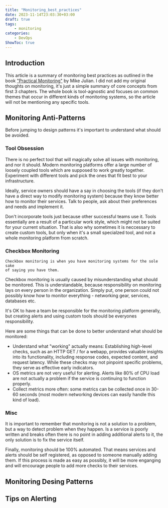 ```yaml
---
title: "Monitoring_best_practices"
date: 2023-11-14T23:03:30+03:00
draft: true
tags:
    - monitoring
categories:
    - DevOps
ShowToc: true
---
```


## Introduction
This article is a summary of monitoring best practices as outlined in the book 
["Practical Monitoring"](https://www.oreilly.com/library/view/practical-monitoring/9781491957349/) 
by Mike Julian. I did not add  my original thoughts on monitoring, it's just 
a simple summary of core concepts from first 3 chapters. The whole book is 
tool-agnostic and focuses on common themes that occur in different kinds of 
monitoring systems, so the article will not be mentioning any specific tools.  

## Monitoring Anti-Patterns
Before jumping to design patterns it's important to understand what should be 
avoided.

### Tool Obsession
There is no perfect tool that will magically solve all issues with monitoring, 
and nor it should. Modern monitoring platforms offer a large number of loosely 
coupled tools which are supposed to work greatly together. Experiment with 
different tools and pick the ones that fit best to your infrastructure.  

Ideally, service owners should have a say in choosing the tools (if they don't 
have a direct way to modify monitoring system) because they know better how to 
monitor their services. Talk to people, ask about their preferences and needs 
and implement it.  

Don't incorporate tools just because other successful teams use it. Tools 
essentially are a result of a particular work style, which might not be 
suited for your current situation. That is also why sometimes it is neccessary 
to create custom tools, but only when it's a small specialzed tool, 
and not a whole monitoring platform from scratch.  

### Checkbox Monitoring
```
Checkbox monitoring is when you have monitoring systems for the sole sake
of saying you have them.
```
Checkbox monitoring is usually caused by misunderstanding what should be monitored. 
This is understandable, because responsibility on monitoring lays on every person 
in the organization. Simply put, one person could not possibly know how to monitor 
everything - networking gear, services, databases etc.  

It's OK to have a team be responsible for the monitoring platform generally, 
but creating alerts and using custom tools should be everyones responsibility.  

Here are some things that can be done to better understand what should be monitored:
- Understand what "working" actually means: Establishing high-level checks, such as an HTTP GET / for a webapp, provides valuable insights into its functionality, including response codes, expected content, and request latency. While these checks may not pinpoint specific problems, they serve as effective early indicators.
- OS metrics are not very useful for alerting. Alerts like 80% of CPU load are not actually a problem if the service is continuing to function properly.
- Collect metrics more often: some metrics can be collected once in 30-60 seconds (most modern networking devices can easily handle this kind of load).

### Misc
It is important to remember that monitoring is not a solution to a problem, but 
a way to detect problem when they happen. Is a service is poorly written and breaks 
often there is no point in adding additional alerts to it, the only solution is 
to fix the service itself.  

Finally, monitoring should be 100% automated. That means services and alerts should 
be self registered, as opposed to someone manually adding them. If this process is 
made as easy as possibly, it will be more enganging and will encourage people to add 
more checks to their services.  

## Monitoring Desing Patterns

## Tips on Alerting

